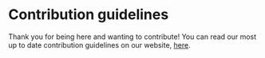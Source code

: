 # Contribution guidelines

Thank you for being here and wanting to contribute! 
You can read our most up to date contribution guidelines on our website, [here](https://very-good-science.github.io/our-handbook/guide/contributing.html).


